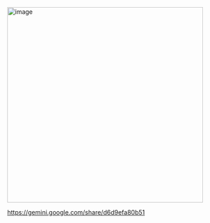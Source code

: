 <img width="450" height="450" alt="image" src="https://github.com/user-attachments/assets/033c506f-71fd-4a39-bc65-af7e870606ac" />

https://gemini.google.com/share/d6d9efa80b51
